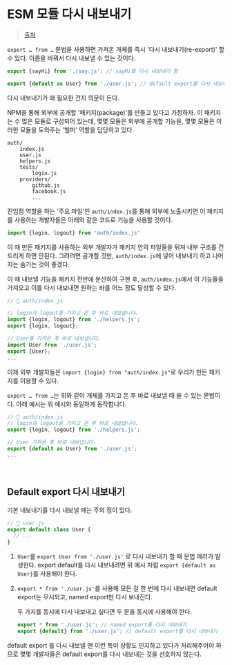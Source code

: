 # ESM 모듈 다시 내보내기

> [출처](https://ko.javascript.info/import-export#ref-93)

`export … from …` 문법을 사용하면 가져온 개체를 즉시 '다시 내보내기(re-export)' 할 수 있다. 이름을 바꿔서 다시 내보낼 수 있는 것이다.

```js
export {sayHi} from './say.js'; // sayHi를 다시 내보내기 함

export {default as User} from './user.js'; // default export를 다시 내보내기 함
```

다시 내보내기가 왜 필요한 건지 의문이 든다.

NPM을 통해 외부에 공개할 '패키지(package)'를 만들고 있다고 가정하자. 이 패키지는 수 많은 모듈로 구성되어 있는데, 몇몇 모듈은 외부에 공개할 기능을, 몇몇 모듈은 이러한 모듈을 도와주는 '헬퍼' 역할을 담당하고 있다.

```
auth/
    index.js
    user.js
    helpers.js
    tests/
        login.js
    providers/
        github.js
        facebook.js
        ...
```

진입점 역할을 하는 '주요 파일'인 `auth/index.js`를 통해 외부에 노출시키면 이 패키지를 사용하는 개발자들은 아래와 같은 코드로 기능을 사용할 것이다.

```js
import {login, logout} from 'auth/index.js'
```

이 때 만든 패키지를 사용하는 외부 개발자가 패키지 안의 파일들을 뒤져 내부 구조를 건드리게 하면 안된다. 그려려면 공개할 것만, `auth/index.js`에 넣어 내보내기 하고 나머지는 숨기는 것이 좋겠다.

이 때 내보낼 기능을 패키지 전반에 분산하여 구현 후, `auth/index.js`에서 이 기능들을 가져오고 이를 다시 내보내면 원하는 바를 어느 정도 달성할 수 있다.

```js
// 📁 auth/index.js

// login과 logout을 가지고 온 후 바로 내보냅니다.
import {login, logout} from './helpers.js';
export {login, logout};

// User를 가져온 후 바로 내보냅니다.
import User from './user.js';
export {User};
...
```

이제 외부 개발자들은 `import {login} from "auth/index.js"`로 우리가 만든 패키지를 이용할 수 있다.

`export … from …`는 위와 같이 개체를 가지고 온 후 바로 내보낼 때 쓸 수 있는 문법이다. 아래 예시는 위 예시와 동일하게 동작합니다.

```js
// 📁 auth/index.js
// login과 logout을 가지고 온 후 바로 내보냅니다.
export {login, logout} from './helpers.js';

// User 가져온 후 바로 내보냅니다.
export {default as User} from './user.js';
...
```

<br/>

## Default export 다시 내보내기

기본 내보내기를 다시 내보낼 때는 주의 점이 있다.

```js
// 📁 user.js
export default class User {
  // ...
}
```

1. `User`를 `export User from './user.js'` 로 다시 내보내기 할 때 문법 에러가 발생한다. export default를 다시 내보내려면 위 예시 처럼 `export {default as User}`를 사용해야 한다.
2. `export * from './user.js'`를 사용해 모든 걸 한 번에 다시 내보내면 default export는 무시되고, named export만 다시 보내진다.

   두 가지를 동시에 다시 내보내고 싶다면 두 문을 동시에 사용해야 한다.

   ```js
   export * from './user.js'; // named export를 다시 내보내기
   export {default} from './user.js'; // default export를 다시 내보내기
   ```

default export 를 다시 내보낼 땐 이런 특이 상황도 인지하고 있다가 처리해주어야 하므로 몇몇 개발자들은 default export를 다시 내보내는 것을 선호하지 않는다.
